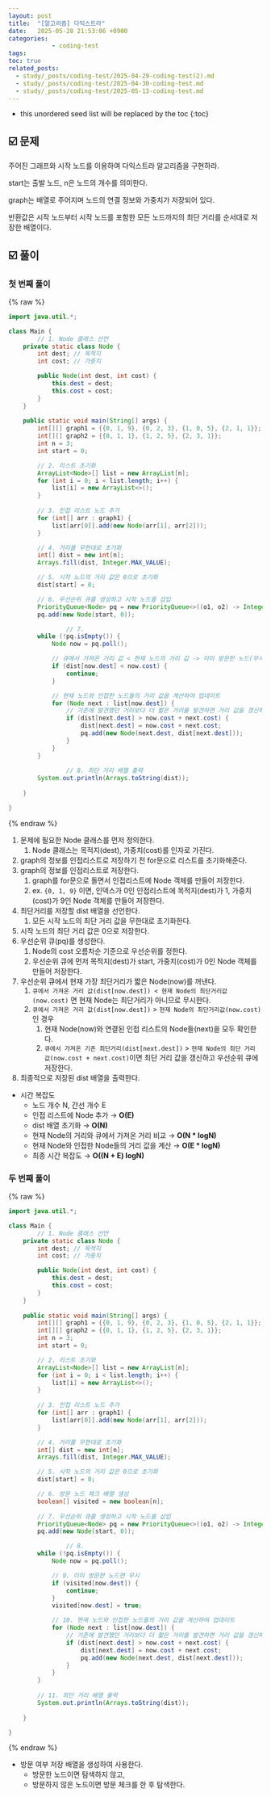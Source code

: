 ```yaml
---
layout: post
title:  "[알고리즘] 다익스트라"
date:   2025-05-28 21:53:06 +0900
categories: 
            - coding-test
tags:        
toc: true
related_posts:
  - study/_posts/coding-test/2025-04-29-coding-test(2).md
  - study/_posts/coding-test/2025-04-30-coding-test.md
  - study/_posts/coding-test/2025-05-13-coding-test.md
---
```

* this unordered seed list will be replaced by the toc
{:toc}

## ☑️ 문제

주어진 그래프와 시작 노드를 이용하여 다익스트라 알고리즘을 구현하라. 

start는 출발 노드, n은 노드의 개수를 의미한다.

graph는 배열로 주어지며 노드의 연결 정보와 가중치가 저장되어 있다. 

반환값은 시작 노드부터 시작 노드를 포함한 모든 노드까지의 최단 거리를 순서대로 저장한 배열이다.

## ☑️ 풀이

### 첫 번째 풀이

{% raw %}
```java
import java.util.*;

class Main {
		// 1. Node 클래스 선언
    private static class Node {
        int dest; // 목적지
        int cost; // 가중치

        public Node(int dest, int cost) {
            this.dest = dest;
            this.cost = cost;
        }
    }
    
    public static void main(String[] args) {
        int[][] graph1 = {{0, 1, 9}, {0, 2, 3}, {1, 0, 5}, {2, 1, 1}};
        int[][] graph2 = {{0, 1, 1}, {1, 2, 5}, {2, 3, 1}};
        int n = 3;
        int start = 0;

        // 2. 리스트 초기화
        ArrayList<Node>[] list = new ArrayList[n];
        for (int i = 0; i < list.length; i++) {
            list[i] = new ArrayList<>();
        }
        
        // 3. 인접 리스트 노드 추가
        for (int[] arr : graph1) {
            list[arr[0]].add(new Node(arr[1], arr[2]));
        }

        // 4. 거리를 무한대로 초기화
        int[] dist = new int[n];
        Arrays.fill(dist, Integer.MAX_VALUE);

        // 5. 시작 노드의 거리 값은 0으로 초기화
        dist[start] = 0;

        // 6. 우선순위 큐를 생성하고 시작 노드를 삽입
        PriorityQueue<Node> pq = new PriorityQueue<>((o1, o2) -> Integer.compare(o1.cost, o2.cost));
        pq.add(new Node(start, 0));

				// 7.
        while (!pq.isEmpty()) {
            Node now = pq.poll();

            // 큐에서 가져온 거리 값 < 현재 노드의 거리 값 -> 이미 방문한 노드(무시)
            if (dist[now.dest] < now.cost) {
                continue;
            }

            // 현재 노드와 인접한 노드들의 거리 값을 계산하여 업데이트
            for (Node next : list[now.dest]) {
                // 기존에 발견했던 거리보다 더 짧은 거리를 발견하면 거리 값을 갱신하고 큐에 넣음
                if (dist[next.dest] > now.cost + next.cost) {
                    dist[next.dest] = now.cost + next.cost;
                    pq.add(new Node(next.dest, dist[next.dest]));
                }
            }
        }
				
				// 8. 최단 거리 배열 출력
        System.out.println(Arrays.toString(dist));
        
    }

}
```
{% endraw %}

1. 문제에 필요한 Node 클래스를 먼저 정의한다.
    1. Node 클래스는 목적지(dest), 가중치(cost)를 인자로 가진다.  
2. graph의 정보를 인접리스트로 저장하기 전 for문으로 리스트를 초기화해준다.
3. graph의 정보를 인접리스트로 저장한다.
    1. graph를 for문으로 돌면서 인접리스트에 Node 객체를 만들어 저장한다.
    2. ex. `{0, 1, 9}` 이면, 인덱스가 0인 인접리스트에 목적지(dest)가 1, 가중치(cost)가 9인 Node 객체를 만들어 저장한다.
4. 최단거리를 저장할 dist 배열을 선언한다.
    1. 모든 시작 노드의 최단 거리 값을 무한대로 초기화한다.
5. 시작 노드의 최단 거리 값은 0으로 저장한다.
6. 우선순위 큐(pq)를 생성한다. 
    1. Node의 cost 오름차순 기준으로 우선순위를 정한다.
    2.  우선순위 큐에 먼저 목적지(dest)가 start, 가중치(cost)가 0인 Node 객체를 만들어 저장한다.
7. 우선순위 큐에서  현재 가장 최단거리가 짧은 Node(now)를 꺼낸다. 
    1. `큐에서 가져온 거리 값(dist[now.dest]) < 현재 Node의 최단거리값(now.cost)` 면 현재 Node는 최단거리가 아니므로 무시한다.
    2. `큐에서 가져온 거리 값(dist[now.dest])` > `현재 Node의 최단거리값(now.cost)` 인 경우
        1. 현재 Node(now)와 연결된 인접 리스트의 Node들(next)을 모두 확인한다.
        2. `큐에서 가져온 기존 최단거리(dist[next.dest])` > `현재 Node의 최단 거리 값(now.cost + next.cost)`이면 최단 거리 값을 갱신하고 우선순위 큐에 저장한다.
8. 최종적으로 저장된 dist 배열을 출력한다. 

- 시간 복잡도
    - 노드 개수 N, 간선 개수 E
    - 인접 리스트에 Node 추가 → **O(E)**
    - dist 배열 초기화 → **O(N)**
    - 현재 Node의 거리와 큐에서 가져온 거리 비교 → **O(N * logN)**
    - 현재 Node와 인접한 Node들의 거리 값을 계산 → **O(E * logN)**
    - 최종 시간 복잡도 → **O((N + E) logN)**

### 두 번째 풀이

{% raw %}
```java
import java.util.*;

class Main {
		// 1. Node 클래스 선언
    private static class Node {
        int dest; // 목적지
        int cost; // 가중치

        public Node(int dest, int cost) {
            this.dest = dest;
            this.cost = cost;
        }
    }
    
    public static void main(String[] args) {
        int[][] graph1 = {{0, 1, 9}, {0, 2, 3}, {1, 0, 5}, {2, 1, 1}};
        int[][] graph2 = {{0, 1, 1}, {1, 2, 5}, {2, 3, 1}};
        int n = 3;
        int start = 0;

        // 2. 리스트 초기화
        ArrayList<Node>[] list = new ArrayList[n];
        for (int i = 0; i < list.length; i++) {
            list[i] = new ArrayList<>();
        }
        
        // 3. 인접 리스트 노드 추가
        for (int[] arr : graph1) {
            list[arr[0]].add(new Node(arr[1], arr[2]));
        }

        // 4. 거리를 무한대로 초기화
        int[] dist = new int[n];
        Arrays.fill(dist, Integer.MAX_VALUE);

        // 5. 시작 노드의 거리 값은 0으로 초기화
        dist[start] = 0;

        // 6. 방문 노드 체크 배열 생성
        boolean[] visited = new boolean[n]; 
        
        // 7. 우선순위 큐를 생성하고 시작 노드를 삽입
        PriorityQueue<Node> pq = new PriorityQueue<>((o1, o2) -> Integer.compare(o1.cost, o2.cost));
        pq.add(new Node(start, 0));

				// 8.
        while (!pq.isEmpty()) {
            Node now = pq.poll();

            // 9. 이미 방문한 노드면 무시
            if (visited[now.dest]) {
                continue;
            }
            visited[now.dest] = true;

            // 10. 현재 노드와 인접한 노드들의 거리 값을 계산하여 업데이트
            for (Node next : list[now.dest]) {
                // 기존에 발견했던 거리보다 더 짧은 거리를 발견하면 거리 값을 갱신하고 큐에 넣음
                if (dist[next.dest] > now.cost + next.cost) {
                    dist[next.dest] = now.cost + next.cost;
                    pq.add(new Node(next.dest, dist[next.dest]));
                }
            }
        }
				
		// 11. 최단 거리 배열 출력
        System.out.println(Arrays.toString(dist));
        
    }

}
```
{% endraw %}

- 방문 여부 저장 배열을 생성하여 사용한다.
    - 방문한 노드이면 탐색하지 않고,
    - 방문하지 않은 노드이면 방문 체크를 한 후 탐색한다.
